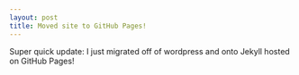 ```yaml
---
layout: post
title: Moved site to GitHub Pages!
---
```


Super quick update: I just migrated off of wordpress and onto Jekyll hosted on GitHub Pages!
